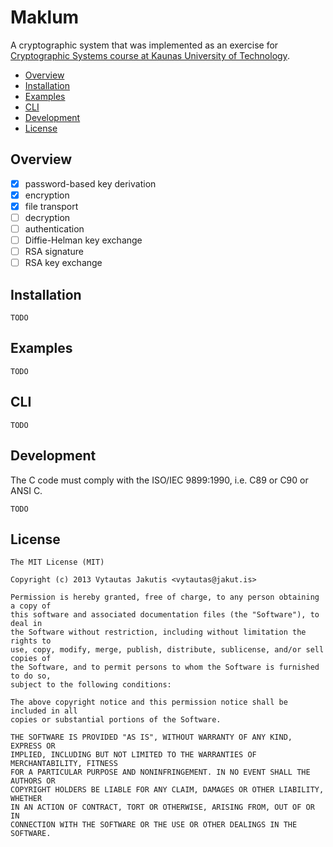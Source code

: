 # Maklum

A cryptographic system that was implemented as an exercise for [Cryptographic Systems course at Kaunas University of Technology](http://uais.cr.ktu.lt/plsql/mod_dest/stp_report_ects.mdl_ml?p_kodas=P170M100&p_year=2012&p_lang=EN&p_stp_id=4154).

- [Overview](#overview)
- [Installation](#installation)
- [Examples](#examples)
- [CLI](#cli)
- [Development](#development)
- [License](#license)

## Overview

* [x] password-based key derivation
* [x] encryption
* [x] file transport
* [ ] decryption
* [ ] authentication
* [ ] Diffie-Helman key exchange
* [ ] RSA signature
* [ ] RSA key exchange

## Installation

    TODO

## Examples

    TODO

## CLI

    TODO

## Development

The C code must comply with the ISO/IEC 9899:1990, i.e. C89 or C90 or ANSI C.

    TODO

## License

    The MIT License (MIT)

    Copyright (c) 2013 Vytautas Jakutis <vytautas@jakut.is>

    Permission is hereby granted, free of charge, to any person obtaining a copy of
    this software and associated documentation files (the "Software"), to deal in
    the Software without restriction, including without limitation the rights to
    use, copy, modify, merge, publish, distribute, sublicense, and/or sell copies of
    the Software, and to permit persons to whom the Software is furnished to do so,
    subject to the following conditions:

    The above copyright notice and this permission notice shall be included in all
    copies or substantial portions of the Software.

    THE SOFTWARE IS PROVIDED "AS IS", WITHOUT WARRANTY OF ANY KIND, EXPRESS OR
    IMPLIED, INCLUDING BUT NOT LIMITED TO THE WARRANTIES OF MERCHANTABILITY, FITNESS
    FOR A PARTICULAR PURPOSE AND NONINFRINGEMENT. IN NO EVENT SHALL THE AUTHORS OR
    COPYRIGHT HOLDERS BE LIABLE FOR ANY CLAIM, DAMAGES OR OTHER LIABILITY, WHETHER
    IN AN ACTION OF CONTRACT, TORT OR OTHERWISE, ARISING FROM, OUT OF OR IN
    CONNECTION WITH THE SOFTWARE OR THE USE OR OTHER DEALINGS IN THE SOFTWARE.
